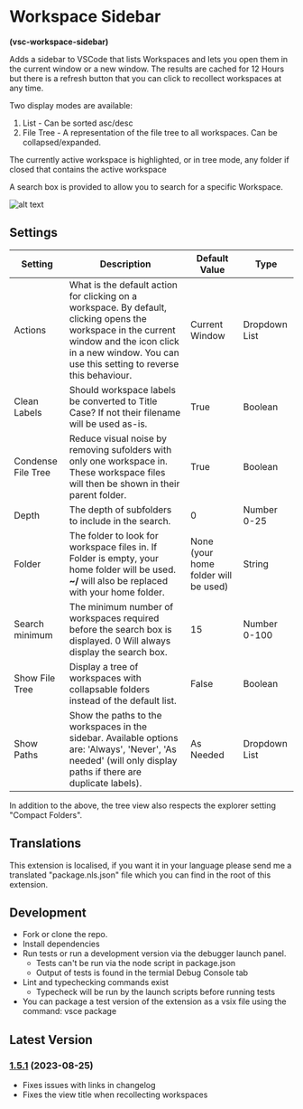 # Workspace Sidebar

**(vsc-workspace-sidebar)**

Adds a sidebar to VSCode that lists Workspaces and lets you open them in the current window or a new window. The results are cached for 12 Hours but there is a refresh button that you can click to recollect workspaces at any time.

Two display modes are available:

1. List - Can be sorted asc/desc
2. File Tree - A representation of the file tree to all workspaces. Can be collapsed/expanded.

The currently active workspace is highlighted, or in tree mode, any folder if closed that contains the active workspace

A search box is provided to allow you to search for a specific Workspace.

![alt text](https://raw.githubusercontent.com/sketchbuch/vsc-workspace-sidebar/master/docs/images/preview.gif 'Workspace Sidebar Preview')

## Settings

| Setting            | Description                                                                                                                                                                                                    | Default Value                        | Type          |
| ------------------ | -------------------------------------------------------------------------------------------------------------------------------------------------------------------------------------------------------------- | ------------------------------------ | ------------- |
| Actions            | What is the default action for clicking on a workspace. By default, clicking opens the workspace in the current window and the icon click in a new window. You can use this setting to reverse this behaviour. | Current Window                       | Dropdown List |
| Clean Labels       | Should workspace labels be converted to Title Case? If not their filename will be used as-is.                                                                                                                  | True                                 | Boolean       |
| Condense File Tree | Reduce visual noise by removing sufolders with only one workspace in. These workspace files will then be shown in their parent folder.                                                                         | True                                 | Boolean       |
| Depth              | The depth of subfolders to include in the search.                                                                                                                                                              | 0                                    | Number 0-25   |
| Folder             | The folder to look for workspace files in. If Folder is empty, your home folder will be used. **~/** will also be replaced with your home folder.                                                              | None (your home folder will be used) | String        |
| Search minimum     | The minimum number of workspaces required before the search box is displayed. 0 Will always display the search box.                                                                                            | 15                                   | Number 0-100  |
| Show File Tree     | Display a tree of workspaces with collapsable folders instead of the default list.                                                                                                                             | False                                | Boolean       |
| Show Paths         | Show the paths to the workspaces in the sidebar. Available options are: 'Always', 'Never', 'As needed' (will only display paths if there are duplicate labels).                                                | As Needed                            | Dropdown List |

In addition to the above, the tree view also respects the explorer setting "Compact Folders".

## Translations

This extension is localised, if you want it in your language please send me a translated "package.nls.json" file which you can find in the root of this extension.

## Development

- Fork or clone the repo.
- Install dependencies
- Run tests or run a development version via the debugger launch panel.
  - Tests can't be run via the node script in package.json
  - Output of tests is found in the termial Debug Console tab
- Lint and typechecking commands exist
  - Typecheck will be run by the launch scripts before
    running tests
- You can package a test version of the extension as a vsix file using the command: vsce package

## Latest Version

### [1.5.1](https://github.com/sketchbuch/vsc-workspace-sidebar/compare/v1.5.0...v1.5.1) (2023-08-25)

- Fixes issues with links in changelog
- Fixes the view title when recollecting workspaces

